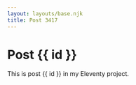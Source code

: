 ```yaml
---
layout: layouts/base.njk
title: Post 3417
---
```


# Post {{ id }}

This is post {{ id }} in my Eleventy project.
